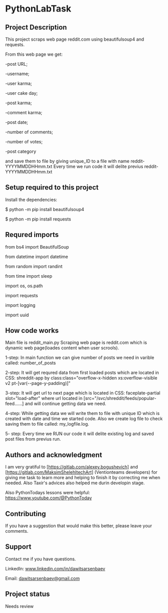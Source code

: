 # PythonLabTask

## Project Description
This project scraps web page reddit.com using beautifulsoup4 and requests.

From this web page we get:

-post URL;

-username;

-user karma;

-user cake day;

-post karma;

-comment karma;

-post date;

-number of comments;

-number of votes;

-post category

and save them to file by giving unique_ID to a file with name reddit-YYYYMMDDHHmm.txt
Every time we run code it will delite previus reddit-YYYYMMDDHHmm.txt

## Setup required to this project
Install the dependencies:

$ python -m pip install beautifulsoup4

$ python -m pip install requests

## Requred imports

from bs4 import BeautifulSoup

from datetime import datetime

from random import randint

from time import sleep

import os, os.path 

import requests

import logging

import uuid


## How code works
Main file is reddit_main.py 
Scraping web page is reddit.com which is dynamic web page(loades content when user scrools).

1-step: In main function we can give number of posts we need in varible called: number_of_posts

2-step: It will get requred data from first loaded posts which are located in CSS: shreddit-app by class:class="overflow-x-hidden xs:overflow-visible v2 pt-[var(--page-y-padding)]"

3-step: It will get url to next page which is located in CSS: faceplate-partial slot="load-after" where url located in [src="/svc/shreddit/feeds/popular-feed......] and will continue getting data we need.

4-step: While getting data we will write them to file with unique ID which is created with date and time we started code. Also we create log file to check saving them to file called: my_logfile.log.

5- step: Every time we RUN our code it will delite existing log and saved post files from previus run.


## Authors and acknowledgment
I am very gratiful to [https://gitlab.com/alexey.bogushevich] and [https://gitlab.com/MaksimShelehItechArt] (Ventionteams developers)  for giving me task to learn more  and helping to finish it by correcting me when needed. Also Taxir's advices also helped me durin developin stage.

Also PythonTodays lessons were helpful: https://www.youtube.com/@PythonToday

## Contributing
If you have a suggestion that would make this better, please leave your comments.

## Support
Contact me if you have questions.

LinkedIn: www.linkedin.com/in/dawitsarsenbaev

Email: dawitsarsenbaev@gmail.com

## Project status
Needs review
